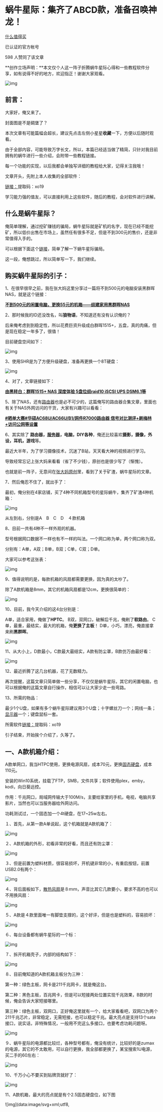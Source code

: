# 蜗牛星际：集齐了ABCD款，准备召唤神龙！


[什么值得买](https://www.zhihu.com/org/shen-me-zhi-de-mai-76-83)[](https://www.zhihu.com/question/48510028)

已认证的官方帐号

598 人赞同了该文章

**创作立场声明：**本文仅个人这一阵子折腾蜗牛星际心得和一些教程软件分享，如有说得不好的地方，欢迎指正！谢谢大家观看。



![img](https://pic2.zhimg.com/80/v2-fe842d93cdb4673deacd1a01e2af53e5_1440w.jpg)





## 前言：

大家好，俺又来了。

封面图是不是碉堡了？

本次文章有可能篇幅会超长，建议先点击左侧小星星**收藏**一下，方便以后随时观看。

由于全部内容，可能导致万字长文，所以，本篇已经适当做了精简，只针对我目前拥有的蜗牛进行一些介绍，会附带一些教程链接。

每一个功能的实现，以后我都会单独写详细的教程给大家，记得关注我哦！

文章开头，先附上本人收集的全部软件：

[链接：](https://pan.baidu.com/s/1CVbHS34ZGDdBsdr97hJf0Q)提取码：xo19

学习能力强的值友，可以直接利用上这些软件，随后的教程，会对软件进行讲解。



## 什么是蜗牛星际？

俺简单理解，通过挖矿赚钱的骗局，蜗牛星际就是矿机的名字，现在已经不能挖矿，所以低价出售在市场上，虽然任有很多不足，但是不到300元的售价，还是非常值得入手的。

可以根据下面这个[链接](https://zhuanlan.zhihu.com/p/59752860)，简单了解一下蜗牛星际骗局。

这一段，俺想跳过，所以简单写一下，我们继续。



## 购买蜗牛星际的引子：

1、在很早很早之前，我在张大妈这里分享过一篇将不到500元的电脑安装黑群晖NAS，就是这个链接：

**[不到500元的闲置电脑，更换55元的机箱——组建家用黑群晖NAS](https://post.smzdm.com/p/471388)**

2、那时候我的ID还没改名，叫**狼物语**，不知道还有没有认识俺的？


后来俺考虑到到稳定性，所以花费巨资升级成白群晖1515+，五盘，真的肉痛，但是现在稳定一年多了，很值！

目前硬盘空间如下：



![img](https://pic2.zhimg.com/80/v2-7045e5f49d055b7f65c6385e78864671_1440w.png)



3、使用SHR是为了方便升级硬盘，准备再更换一个8T硬盘：



![img](https://pic2.zhimg.com/80/v2-2b2168755fb0be9cbc29d6f9007bc331_1440w.png)



4、对了，文章链接如下：

**[由黑转白：群晖1515+ NAS 深度体验 5盘位组raid10 iSCSI UPS DSM6.1等](https://post.smzdm.com/p/561915)**

5、除了NAS，还有[路由器](https://www.smzdm.com/fenlei/luyouqi/)也是必不可少的，这篇俺写的路由器合集文章，里面也有关于NAS外网访问的干货，大家有兴趣可以看看：

**[#晒单大赛#华硕AC68U/AC66U/B1/网件R7000路由器 信号对比测评+刷梅林+访问公网等设置](https://post.smzdm.com/p/623311)**



6、其实除了 **路由器，[服务器](https://www.smzdm.com/fenlei/fuwuqi/)，电脑，DIY各种**，俺还比较喜欢**摄影，摄像，外设，耳机，游戏**等。


最近大半年，为了学习摄像技术，沉迷了B站，天天看大神的视频进行学习。

导致经常忘记上张大妈来看看（省了不少钱），原创也是很少写了（惭愧）。

也就是前一阵子，无意间在[张大妈原创](https://search.smzdm.com/%3Fc%3Dpost%26s%3D%E8%9C%97%E7%89%9B%E6%98%9F%E9%99%85)里，看到了关于矿渣，蜗牛星际的文章。


7、然后俺忍不住了，就出手了：

最初，俺分别在4家店铺，买了4种不同机箱型号的星际蜗牛，集齐了矿渣4种机箱：



![img](https://pic4.zhimg.com/80/v2-3055a96c9fd7038ef629d2fa4b64ba93_1440w.jpg)

从左到右，分别是A　B　C　D　４款机箱



8、目前一共有4种不一样外观的机器。

型号根据网口数据不一样也有不一样的叫法。一个网口称为单，两个网口称为双。

分别有：A单，A双；B单，B双；C单，C双；D单。

大家可以参考这张表：



![img](https://pic4.zhimg.com/80/v2-2f79dd412f1e65b14bd770048136918b_1440w.jpg)




9、值得说明的是，每款机箱的风扇都需要更换，因为真的太吵了。

除了A款机箱是8mm，其它的机箱风扇都是12cm，更换很简单的：



![img](https://pic1.zhimg.com/80/v2-7feadf59996c61d60d53a733a512385c_1440w.jpg)



10、目前，我今天介绍的这4台分别是：

A单，适合家用，俺做了**HPTC**。
B双，双网口，破解后千兆，俺刷了**软路由**。
C单，最重，最结实，最大的机箱，俺**更换了主板**！
D单，小巧，漂亮，俺直接拿来刷**黑群晖**。





![img](https://pic2.zhimg.com/80/v2-0c35a64a3bf766e3d6fb5ee762c9aba1_1440w.jpg)



11、从大小上，D款最小，C款最大最结实，A款有防尘罩，B款仿万由最好看：



![img](https://pic2.zhimg.com/80/v2-cfd3d45ecf50fed14d8cc032670086c5_1440w.jpg)





12、最近折腾了这几台机器，花了无数精力。

再次提醒，这篇文章只简单做一些分享，不仅仅是蜗牛星际，其它的闲置电脑，也可以根据俺的这篇文章自行操作，相信可以让大家少走一些弯路。




13、所需的物品：

最少1个U盘，如果有多个蜗牛星际建议用3个U盘；十字螺丝刀一个；网线一条；[显示器](https://www.smzdm.com/fenlei/xianshiqi/)一个；键盘鼠标一套。

所需软件[链接：](https://pan.baidu.com/s/1CVbHS34ZGDdBsdr97hJf0Q)提取码：xo19

引子结束，开始挨个介绍了，久等了。



## 一、A款机箱介绍：

A款单网口，我当HTPC使用，更换电源风扇，成本70元，更换[固态硬盘](https://www.smzdm.com/fenlei/gutaiyingpan/)，成本110元。

安装的Win10系统，挂载了FTP，SMB，文件共享；软件使用plex，emby，kodi，向日葵远控。

作用：千兆网口，局域网传输大于100M/s，主要给家里的手机，电视，电脑共享影片，当然也可以当服务器给外网访问。

功耗测试过，一个固态加一个4t硬盘，在17~25w左右。


１、首先，从第一款A单说起，这个机箱就是A款机箱了：



![img](https://pic1.zhimg.com/80/v2-a76a95548ec65de3c20434da136c21c8_1440w.jpg)




２、A款机箱的外形，初看非常的好看，而且还有防尘罩：



![img](https://pic2.zhimg.com/80/v2-86252dff6b0a3de3543047ee8462eced_1440w.jpg)



３、但是前置为塑料材质，很容易损坏，开机键非常的小，有重启按钮，前置USB2.0有两个：



![img](https://pic4.zhimg.com/80/v2-2923ae8647f157e01ebfeda5fcedbfe3_1440w.jpg)



４、背后面板如下，[散热风扇](https://www.smzdm.com/fenlei/jixiangfengshan/)是８ｍｍ，声音比其它几款要小，要求不高的也可以不用换风扇：



![img](https://pic1.zhimg.com/80/v2-2673627589fd4ed2d6a1360c6cb519e0_1440w.jpg)



５、A款是４款里面唯一有脚垫支撑的，这个好评，但是也是塑料的，容易损坏：



![img](https://pic2.zhimg.com/80/v2-34efdea02e81a4fc7b21df85a2cf1c39_1440w.jpg)



６、每台设备都有蜗牛星际的一个标：



![img](https://pic4.zhimg.com/80/v2-1b8ddd334a4663d0eba250068bbd7087_1440w.jpg)



７、拆开机箱壳子，内部的结构如下：



![img](https://pic3.zhimg.com/80/v2-b830aa0021d712960ba43b0f6e56f842_1440w.jpg)



８、目前俺知道的A款机箱主板分为三种：

第一种：绿色主板，网卡是211千兆网卡，就是俺这台。

第二种：黑色主板，百兆网卡，但是可以短接两处位置实现千兆效果，B款的时候，俺会告诉大家短接哪里。

第三种：绿色主板，双网口，正好俺这里就有一个，给大家看看吧，双网口为两个211千兆芯片，非常稳定，无需短接，也可以稳定千兆。最大亮点是支持13个sata接口，说实话，非特殊情况，一般用不完这么多接口，也要考虑功耗问题呀。



![img](https://pic3.zhimg.com/80/v2-621048e6fc584342d8f8903e9e28afea_1440w.jpg)




９、蜗牛星际的电源都比较烂，各种型号都有，俺没有统计，比较好的是zumax的电源，其它的不太敢用，可以自行更换，我全部都更换了，某宝搜索1U电源，买二手的60左右：



![img](https://pic3.zhimg.com/80/v2-174fbc617c5882249f1ccf1b60bed416_1440w.jpg)



10、千万小心不要买到贴牌货就好了：



![img](https://pic3.zhimg.com/80/v2-f006ddcf812fbe0fa4e705bc1a1d94ba_1440w.jpg)



11、A款机箱，最大的亮点就是有个2.5固态硬盘位，如下图



![img](data:image/svg+xml;utf8,<svg xmlns='http://www.w3.org/2000/svg' width='600' height='400'></svg>)



12、当看到这个硬盘位后，我就立即决定用它当htpc



![img](data:image/svg+xml;utf8,<svg xmlns='http://www.w3.org/2000/svg' width='600' height='400'></svg>)



13、因为这款主板有第五个隐藏的stat接口，在主板正中间，而且支持引导，非常适合更换固态使用：



![img](data:image/svg+xml;utf8,<svg xmlns='http://www.w3.org/2000/svg' width='600' height='400'></svg>)



14、整个机箱的布局非常的好看：



![img](https://pic4.zhimg.com/80/v2-84aa4538a53e454ae93e8d983005fbc7_1440w.jpg)



15、4个盘位，可以随时进行调换：



![img](https://pic1.zhimg.com/80/v2-66272e697c278a237bdc8915cdf85430_1440w.jpg)



16、说完硬件，再说软件了。

所有的蜗牛星际都适合安装黑群晖NAS，而且非常稳定，功耗也不错。

这里由于俺有了4台，所以没必要都装NAS，所以做了HTPC：



![img](data:image/svg+xml;utf8,<svg xmlns='http://www.w3.org/2000/svg' width='600' height='423'></svg>)




**这里仅仅只是分享一些俺看到的原创。如果需要更加详细的教程，可以点赞，收藏，留言告诉俺，下篇也许会挨个写出来。**

17、首先安装win10，强烈建议用我分享的这个安装包里的：



![img](data:image/svg+xml;utf8,<svg xmlns='http://www.w3.org/2000/svg' width='600' height='281'></svg>)



18、如果使用蜗牛自带的固态，建议安装32位的，如果更换过固态，建议直接安装64位的。

安装过程：大概说下，u盘做老毛桃，进pe，win10安装，完成！

[https://www.laomaotao.net/](https://www.laomaotao.net/)



![img](https://pic2.zhimg.com/80/v2-615aaa098d319f5adb3173e70e748f59_1440w.png)



19、安装后根据下面的文章内容，开启ftp，然后也建议开启smb。俺用过群晖的播放器，很难用。后来了解到plex；emby；jullfin；kodi这些，都一一尝试过。
大家可以全部安装，资源库是可以通用的，安装过程大同小异，再说下去，文章太长了。如果需要更详细的教程，也可以留言告诉俺，下次写了。

教程：

**[蜗牛星际组建HTPC之二：系统选择及软件设置](https://post.smzdm.com/p/az596dxp)**

FTP教程：

**[高清大片即点即来自组家用NAS经历分享之二 —进阶篇](https://post.smzdm.com/p/aek8m9ez)**

[SMB教程](https://www.zhihu.com/question/51578219)。



20、目前现在实现的效果如下：

网页端，pc端，手机端，电视端，全部可以获取各种封面，简介，外网也可以访问观看，等于一个私人的电影网站了。



![img](https://pic3.zhimg.com/80/v2-3ab8e45d32a7315e9ca208caa2a5e9d6_1440w.jpg)





![img](https://pic1.zhimg.com/80/v2-2f7a0d228e27f1728dda3d2cc2f92324_1440w.png)



21、内网访问速度能满速，100m/s，外网取决于大家的上传网速，我家上传有6m/s

如果有想要尝试访问俺家里的服务器，可以留言给我，可以单独发给你体验体验。俺在外面看家里的视频，这个体验还是很棒的，网速ok的情况下，任意拖拽，不会卡。

win10系统也可以安装到自带的16g硬盘里，但是会死机，会死机，会死机。

强烈建议买硬盘上，60G的也行呀！



![img](https://pic2.zhimg.com/80/v2-439db51642d14fe152414b19fdf95631_1440w.png)




22、俺使用这个24小时不关机。功耗图如下：14最低，峰值不到25w。采用的米家智能插座记录。并且可以通过来电启动配合米家智能插座，远程开机：



![img](https://pic4.zhimg.com/80/v2-0cd47faf56bfa13db0f9cbf6b88ca2e3_1440w.jpg)





洋洋洒洒说了一大堆了，不能说得太细，不然文章根本看不完。先说大概，能理解的值友，自己操作，也可以搞定，有困难，可以留言问俺。

如果，比较小白的朋友，就等我的保姆级教程吧。

A款结束！



## 二、B款机箱介绍：

B款机箱，我买的是双千兆接口的，简称B双！一开始只有百兆，后来改了2处短接后可以千兆了，做了PVE+LEDE软路由+群晖NAS。

朋友有块J3455B的主板，于是俺又买了个B单，把主板拆了，换了J3455B主板，目前打算做HTPC给朋友用，J3455更适合做HTPC，只是价格贵不少。

目前遇到的坑先说一下，不管是PVE下虚拟软路由，还是直接刷软路由到自带的16GB硬盘上，软路由的性能都跑不满千兆的。然后，PVE+软路由再+黑群，黑群在下载东西的时候，会导致断网，所以俺取消了黑群。只用了PVE+LEDE软路由。

软路由功能很强大， 后面给大家介绍。

更换了风扇和电源，成本70元，短接用的导电银漆笔6元。

1、我买了双网口，没有啥好说了，双网口的最值得购买，因为稀少呀，可以做软路由。两个网口，哪怕做黑群晖NAS，也比单网口的好。能买B双，就别考虑B单了。

外观长方形，也比较小巧：



![img](https://pic4.zhimg.com/80/v2-b6c6f1b12550241f131db04c18eab0cb_1440w.jpg)



2、B型号机箱的外观，我最喜欢。和万由的几乎一模一样，很有NAS的样子嘛：

下面这是在当软路由工作的样子：



![img](https://pic4.zhimg.com/80/v2-b5c85077720c94865d434e3d089405df_1440w.jpg)



3、双网口的主板为黑色的，背后有2个网口，如果不破解，是没有办法实现千兆效果的。

风扇是12cm的，原装的非常吵，建议自行更换：



![img](https://pic2.zhimg.com/80/v2-70bcc908411f150427c82eee5c259c6d_1440w.jpg)



4、俺这里使用的是导电银漆笔，实际测试，是能做到百兆变成千兆的效果，而且涂起来也很方便：



![img](data:image/svg+xml;utf8,<svg xmlns='http://www.w3.org/2000/svg' width='600' height='400'></svg>)



只需要很少一点，即可。

5、实际测量效果，短接这两个地方，能完美破解千兆：



![img](https://pic4.zhimg.com/80/v2-744732cc137f3d014714a5233c8587cb_1440w.png)



6、找不到位置的参考下图，记得用完用吹风机吹干，不然很容易无效，俺现在稳定很多天了：



![img](https://pic1.zhimg.com/80/v2-34187f1c4f6afc118845fefc4182f418_1440w.png)



7、破解千兆之前之后的速度的对比：



![img](https://pic2.zhimg.com/80/v2-47ab8d93c7d7864af9005feb06f6962d_1440w.png)



8、拆开B机箱的外壳，布局和其它3个机箱不一样：



![img](https://pic1.zhimg.com/80/v2-8617831ed2557e0171e924ecf9577618_1440w.jpg)



9、B的机箱电源，俺也更换了，用的比较大的，其它的机箱还不好安装，装完后很沉：



![img](https://pic2.zhimg.com/80/v2-0a6b97c1612f7af9862cb0c74e1cedf1_1440w.jpg)



10、最特别的是这个主板的安装方式，侧着安装的，也很少拆卸，无需拔线，拆掉主板螺丝，就能进行短接：



![img](https://pic4.zhimg.com/80/v2-73c5be9a360f77c69f7252291dba7583_1440w.jpg)



11、黑色的主板，一眼就能看见，俺这里拍照，就不拆卸了，最近上螺丝上得太多了，都神经过敏了：



![img](https://pic1.zhimg.com/80/v2-732b80e0c4573b4eef5fdd2ec7b1b770_1440w.jpg)



12、B机箱内部的顶部视图：



![img](data:image/svg+xml;utf8,<svg xmlns='http://www.w3.org/2000/svg' width='600' height='400'></svg>)



13、前面4个硬盘仓，外观布局都和万由NAS的一摸一样：



![img](https://pic4.zhimg.com/80/v2-cd171eb25a6ab905fe58c94bf1cbe37f_1440w.jpg)



14、这个是安装了J3455的背部面板，后面打算写一些关于J3455的文章，如果有人看的话：



![img](https://pic1.zhimg.com/80/v2-310601848d7705979f6e2680e533a7a4_1440w.jpg)



15、开始说软件了。非常感谢这位值友，简直就是保姆级别的教程。

三篇，教给大家完成，pve lede nas，共同存在，俺就是根据他的教程，一步一步操作过来的：

一、安装PVE虚拟机教程：

**[蜗牛矿渣装机教程 篇一：搞定PVE虚拟机](https://post.smzdm.com/p/ag89qdw6)**

二、虚拟机里安装软路由教程：

**[蜗牛矿渣装机教程 篇二：搞定LEDE软路由](https://post.smzdm.com/p/adwl903x)**

三、虚拟机里安装黑群晖教程：

**[蜗牛矿渣装机教程 篇三：搞定黑群晖NAS](https://post.smzdm.com/p/a6lnp6wg)**

16、俺直接说下俺的体验。

就是不太建议nas虚拟化操作，而且不太稳定。数据传输多了，会死机，死机会导致没有网络，就软路由就挺好的：



![img](https://pic2.zhimg.com/80/v2-8761b71dea2793020525ed686dc81389_1440w.png)




17、建议pve+lede，或者pve+爱快+lede，或者干脆直接lede，做软路由。

软路由有啥好处。很简单，能带更多的设备，更丰富的插件，俺用的这些插件都非常的好。



![img](https://pic3.zhimg.com/80/v2-f4178472816cb4e5101df34a5b011ff6_1440w.png)



18、NAT加快浏览器速度；koolddns同步阿里云的域名，俺之前写过教程；koolproxy屏蔽广告；最后一个就不说了，还有很多丰富的插件，大家可以自行尝试咯，目前lede是插件数量最多的路由软件：



![img](https://pic3.zhimg.com/80/v2-fe928c06e97a4ef2bb9a6c990c1e5c8e_1440w.png)



如果需要我提供，另外一个版本的软路由方法，或者爱快+lede的方法，也可以留言跟俺说，俺下次再写一篇。

B机箱的介绍，暂时就告一段落，可玩性很高，就当纯NAS也很方便。



## 三、C款机箱介绍：

C款机箱最结实，非常的扎实，整体重量有3.0多kg，俺换了主板和CPU等，后面有说。

1、C机箱全部都是金属，特别是面板，很沉，做工最结实：



![img](https://pic3.zhimg.com/80/v2-478f8efc2936b7d789648e5b02ebe4ea_1440w.jpg)



2、结实得俺都拿来当凳子用：



![img](https://pic3.zhimg.com/80/v2-7f3268384aef394ce62ec6ddf8a731a2_1440w.jpg)



3、背部是4款机箱里，唯一可以放PCI-E接口设备的，请忽略俺后面的天线：

![img](https://pic1.zhimg.com/80/v2-29dd64b4a8d3b3e6af88c4e4aede2f0c_1440w.jpg)



4、前面板没有重启按钮，这次有一个真USB3.0接口：



![img](https://pic2.zhimg.com/80/v2-edef6299ee51aacc5b12f435cdb3361d_1440w.jpg)



5、拆开外壳后的布局，和之前的机箱大同小异，只是可以装更大一点的主板，貌似最多17*18主板：



![img](https://pic1.zhimg.com/80/v2-a47fa61965450a8a13b05206dfbdef78_1440w.jpg)



6、这里俺换了主板、CPU、内存、硬盘：



![img](https://pic1.zhimg.com/80/v2-2183ec9169634549aae7487ffda13b74_1440w.jpg)





7、这个硬盘的速度非常的快，很喜欢：



![img](https://pic4.zhimg.com/80/v2-9eac150420240be24b8291acf98e1d67_1440w.jpg)



8、侧边看一下，安装的时候，风扇已经贴着硬盘底部了，但是不要紧，不怕散热影响：



![img](https://pic3.zhimg.com/80/v2-3c1a58c2f172ec6efd86be80646805d6_1440w.jpg)



9、打开硬盘抽屉，这里俺DIY了一个重启按钮，从主板延伸出来：



![img](https://pic3.zhimg.com/80/v2-094d132d8771793839ead52b428884fe_1440w.jpg)



10、拿掉所有的硬盘架，可以看到主板内部了：



![img](https://pic1.zhimg.com/80/v2-d30673861743d8cfd9851599cc75b68c_1440w.jpg)



11、这样拍一张看看吧，风扇丝毫不影响散热，目前俺烤鸡测试，CPU等温度不超过50度：



![img](https://pic3.zhimg.com/80/v2-2e695f4b2948ba9c1acd1dacdc4ea5ee_1440w.jpg)



12、另外一个角度看，确实担心风扇卡住，其实没事的，准备以后有机会把硬盘架切割一下：



![img](https://pic1.zhimg.com/80/v2-ef1237043b5c96cc4998380d2ea7dc20_1440w.jpg)



13、整体的布局：



![img](https://pic2.zhimg.com/80/v2-11568cffdf6196c721c8fce7eb5b694d_1440w.jpg)





14、俺一开始是给C机箱刷NAS。后来放弃了，俺也太多NAS了，硬盘都比机身贵。

所以直接考虑换主板，最开始考虑换J3455主板，目前最给力的低功耗NAS主板，反正就是好就行啦。但是，突然发现了这个原创

**[家用存储娱乐服务器 篇二：硬件实战篇](https://post.smzdm.com/p/aqndq29x)**

就买了这套：



![img](https://pic4.zhimg.com/80/v2-3993f844f0b9e32df570d8cee022393b_1440w.png)





15、被俺通过学习参考，下手买了i7-8700t，都是某鱼入手的配件，慢慢淘。

cpu 主板：1000元；内存，硬盘，散热600元；电源风扇200元。

不到两千，组了一台性能超强的机器：

配置如下：



![img](https://pic1.zhimg.com/80/v2-96a512beb570eca6750e8999893ce970_1440w.jpg)



16、不上显卡跑分20W：



![img](https://pic2.zhimg.com/80/v2-bdbc0df95c7e2e949c617b870f542515_1440w.jpg)



17、带了一个4t硬盘，目前也顺便当一个服务器终端来用，功耗27w左右：



![img](https://pic2.zhimg.com/80/v2-8867ac3402a374e4be6c495506fca409_1440w.png)



18、而且，修图，剪辑软件，体验流畅。后续还可以再加显卡，加显卡这个，也只有C机箱能做到了：



![img](https://pic1.zhimg.com/80/v2-f622d5a3f485139de265487e92be6ed0_1440w.jpg)



19、刚买回来，测试一切稳定一天后，才进行上机箱安装的：



![img](https://pic1.zhimg.com/80/v2-c6a28966449a015405c2f9656fd44b00_1440w.png)



20、一开始决定是安装在B机箱上，结果安装不上去，只有C机箱有空间安装：



![img](https://pic1.zhimg.com/80/v2-c11696ba34ce75c27c8a3a73ba287ea8_1440w.png)





21、这个也许有值友会说本末倒置，说实话，俺一开始也没觉得。后来真心觉得强大，如此小的机身，有这么强的性能，还能扩展，美滋滋。而这篇测评文章的图片处理，文章，都是用这台机器进行操作的，LR2019居然不卡呀：



![img](https://pic2.zhimg.com/80/v2-4ee2b966b7697bf966d1b3865edc63f5_1440w.jpg)



22、而且还是带的4K显示器进行编辑的：



![img](https://pic2.zhimg.com/80/v2-a1eef39faefbc08fe88845eab4aee251_1440w.png)



23、这里对比俺一台中塔机箱装的黑群晖就知道，这个小机箱体积如此之小，真的舒服：



![img](https://pic3.zhimg.com/80/v2-79fe1708c42e04bd50f874ac87e0b6c6_1440w.png)



24、这个中塔机箱安装黑群晖，支持10多个sata盘，而且超级静音，散热极佳，仅机身就重20kg，非常给力，可惜俺拍了照片，测评迟迟没有写出来：



![img](https://pic4.zhimg.com/80/v2-9be6a6410c6ed709e5063b0479987d47_1440w.png)



C机箱，严格意义上，根本谈不上是蜗牛了，但是也借此给大家推荐一下蜗牛的机箱，一个现在售价不到50元，有想换机箱的值友，其实也可以考虑一下哈。

C机箱介绍说完拉！

## 四、D款机箱介绍：

说完这个超大号蜗牛，最后说下D机箱了！

D机箱，只换了风扇电源，成本60-70元，其它没有动。

安装了黑群晖NAS，塞了4块硬盘，3块3T，2块1T，都是闲置硬盘（之前中塔机箱里面拆出来的）。

蜗牛已经非常廉价了。那么这么廉价，俺完全可以当蜗牛就是一台硬盘盒。

所以将之前10多个盘位的黑群晖，拆成2个黑群晖使用，也节省了很多电费。

1、整个D机箱，在俺的机箱成色里，算是最好的，因为D出来的时间很短，矿就塌了，外观上个人还是非常喜欢的，没有重启按钮：



![img](https://pic2.zhimg.com/80/v2-e78bd610286f60d6587c04122997ef7d_1440w.jpg)



2、拆开硬盘架，这是俺的4块硬盘：



![img](https://pic2.zhimg.com/80/v2-6d989f06b256162df2f363d7cd810e6d_1440w.jpg)



3、背部的样子，也是12cm的风扇，推荐更换，至于主板上的蓝色USB3.0接口，那个是假的，其实还是2.0：



![img](https://pic2.zhimg.com/80/v2-f0182d6563f54fc4613d573d8d795f6d_1440w.jpg)



4、拆开后，布局和A，C是一样的，只是更加短小了，更像正方形：



![img](https://pic3.zhimg.com/80/v2-c7562974271310ffba27dbd37def7f32_1440w.jpg)



5、主板貌似比较缩水：



![img](https://pic2.zhimg.com/80/v2-cad51ad40259f5bb96938154d694de4d_1440w.jpg)



6、换另外一个角度的样子，没有A旁边的2.5硬盘位了：



![img](https://pic3.zhimg.com/80/v2-0224122f14060a1b7783edef58520b52_1440w.jpg)



7、布局都一样，因为小巧，所以俺个人很喜欢：



![img](https://pic4.zhimg.com/80/v2-fb44c909b2342e770761d7b93b2b3497_1440w.jpg)



8、抱着它的样子，全金属外观，外观又新，非常喜爱：



![img](https://pic1.zhimg.com/80/v2-e74edaae21e43321c9ca4cf3610b8cdc_1440w.jpg)



9、说一下软件部分，首先是安装黑群晖拉，这个教程太多了，说一个简单的，用俺分享资料中的二合一，直接将文件拷贝到做了PE的U盘里，在PE里将群晖引导文件，写入到自带的16GB硬盘中，即可直接使用，非常方便：

下载[链接：](https://pan.baidu.com/s/1CVbHS34ZGDdBsdr97hJf0Q)提取码：xo19

里面都有图文教程，俺就不重复了，大家下载看看就能学会。



![img](https://pic4.zhimg.com/80/v2-6fa1945f56b0e430fda6240c9968f50b_1440w.png)



10、俺安装了黑群后，组了SHR，实现了5T安全空间，主要拿来给白群做备份

以及自动同步到百度云用的：



![img](https://pic4.zhimg.com/80/v2-ce20aae6750078cc6e338d7535ee61b7_1440w.png)




11、俺的白群晖软件用 Hyper Backup软件，和黑群的Hyper Backup Vault软件进行连接（俺黑群一般不用都关机），然后进行备份一些重要资料，而且还支持异地备份。



![img](https://pic1.zhimg.com/80/v2-4ff19ad48910579bf289fecfe155ccd4_1440w.png)



12、这台黑群，又通过自带的Cloud Sync 套件中的百度云功能，将从白群备份的重要资料，同步到百度云中。（有作品，照片，证件，一些需要特别备份的东西）

这样就能到万无一失了，而且非常方便：



![img](https://pic4.zhimg.com/80/v2-b361d87e3dbf8ebdb434cb1f7ec00e5b_1440w.png)



13、这台黑群晖，功耗大概25-40w，因为硬盘多了。

但是一般不用都可以关机，配合智能插座和来电自动开机功能，也能远程进行开机备份。

前D单是俺折腾最少。最省心，最稳定机器，速度也能上115m/s，很棒的。





![img](https://pic3.zhimg.com/80/v2-357298e6286c1f318b428b9e1dcb3c1a_1440w.png)



D机箱介绍完毕了，只用群晖最基础的功能，基本上没啥好讲的哈。

## 总结

到此全部内容就结束了，看起来是不是很简单，实际上俺踩过N多坑。

每个功能实现的背后，都可以写N长的教程文章，大家有什么想看的可以留言给俺。

也非常感谢能看到这里的朋友，因为俺这篇文章估计也非常的长了，配图，拍照，整理，花了不少时间。

也是想给自己提个醒，记录一下这一阵子的折腾。

生命不息，折腾不止。还有好多好多精彩的内容想分享给大家，也感谢张大妈站里其它优秀的作者，大家一起分享，能共同进步成长

俺后面将所有的线路都改成桌下存放了，交换机和路由器，加起来13个口，居然都塞满了：



![img](https://pic2.zhimg.com/80/v2-8dc405de7923d9aee1afb1e74aa1df41_1440w.png)



最后的最后，放一个角落的图，由于正好有合适空间，蜗牛又比较小，所以放这些东西，丝毫不觉得占用地方：



![img](https://pic4.zhimg.com/80/v2-599f8a4a1d5ac70b201de7be0be1c4bf_1440w.png)



再次感谢大家的观看！

最后，不管您是不是有需要购买蜗牛星际矿渣，都可以通过这篇文章，将老机器进行尝试安装一下软路由，虚拟机，HTPC，黑群等。

没准，就有一个合适您的呢！没准，哪天俺就要看您的教程学习呢！

最后的最后，希望大家理性上车，选择最适合自己的方案！

我们下篇文章再见！就这几天发布哦！期待一下吧！



by：[阿文菌](https://zhiyou.smzdm.com/member/6902738986/)

**本内容来源于@什么值得买[http://SMZDM.COM](https://link.zhihu.com/?target=http%3A//SMZDM.COM)**

**原文链接：**[蜗牛星际：我集齐了ABCD款，折腾矿渣一个月的全记录！__什么值得买](https://post.smzdm.com/p/a25r4ddq/)

![img](https://pic1.zhimg.com/80/v2-e007fe27b453ba81cdf0d05a644d2410_1440w.jpg)

发布于 2019-04-16

[家用 NAS](https://www.zhihu.com/topic/19736752)

[群晖（Synology）](https://www.zhihu.com/topic/19827077)

[网络附加存储（NAS）](https://www.zhihu.com/topic/19571800)